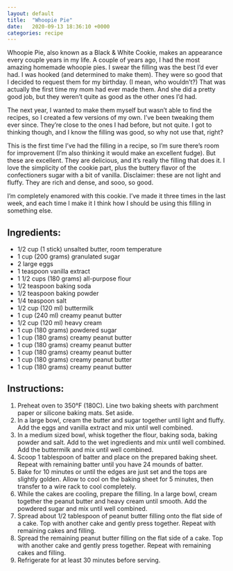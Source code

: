 ```yaml
---
layout: default
title:  "Whoopie Pie"
date:   2020-09-13 18:36:10 +0000
categories: recipe
---
```

Whoopie Pie, also known as a Black & White Cookie, makes an appearance every couple years in my life. A couple of years ago, I had the most amazing homemade whoopie pies. I swear the filling was the best I’d ever had. I was hooked (and determined to make them). They were so good that I decided to request them for my birthday. (I mean, who wouldn’t?) That was actually the first time my mom had ever made them. And she did a pretty good job, but they weren’t quite as good as the other ones I’d had.

The next year, I wanted to make them myself but wasn’t able to find the recipes, so I created a few versions of my own. I’ve been tweaking them ever since. They’re close to the ones I had before, but not quite. I got to thinking though, and I know the filling was good, so why not use that, right?

This is the first time I’ve had the filling in a recipe, so I’m sure there’s room for improvement (I’m also thinking it would make an excellent fudge). But these are excellent. They are delicious, and it’s really the filling that does it. I love the simplicity of the cookie part, plus the buttery flavor of the confectioners sugar with a bit of vanilla. Disclaimer: these are not light and fluffy. They are rich and dense, and sooo, so good.

I’m completely enamored with this cookie. I’ve made it three times in the last week, and each time I make it I think how I should be using this filling in something else.


## Ingredients:
- 1/2 cup (1 stick) unsalted butter, room temperature
- 1 cup (200 grams) granulated sugar
- 2 large eggs
- 1 teaspoon vanilla extract
- 1 1/2 cups (180 grams) all-purpose flour
- 1/2 teaspoon baking soda
- 1/2 teaspoon baking powder
- 1/4 teaspoon salt
- 1/2 cup (120 ml) buttermilk
- 1 cup (240 ml) creamy peanut butter
- 1/2 cup (120 ml) heavy cream
- 1 cup (180 grams) powdered sugar
- 1 cup (180 grams) creamy peanut butter
- 1 cup (180 grams) creamy peanut butter
- 1 cup (180 grams) creamy peanut butter
- 1 cup (180 grams) creamy peanut butter
- 1 cup (180 grams) creamy peanut butter


## Instructions:

1. Preheat oven to 350°F (180C). Line two baking sheets with parchment paper or silicone baking mats. Set aside.
2. In a large bowl, cream the butter and sugar together until light and fluffy. Add the eggs and vanilla extract and mix until well combined.
3. In a medium sized bowl, whisk together the flour, baking soda, baking powder and salt. Add to the wet ingredients and mix until well combined. Add the buttermilk and mix until well combined.
4. Scoop 1 tablespoon of batter and place on the prepared baking sheet. Repeat with remaining batter until you have 24 mounds of batter.
5. Bake for 10 minutes or until the edges are just set and the tops are slightly golden. Allow to cool on the baking sheet for 5 minutes, then transfer to a wire rack to cool completely.
6. While the cakes are cooling, prepare the filling. In a large bowl, cream together the peanut butter and heavy cream until smooth. Add the powdered sugar and mix until well combined.
7. Spread about 1/2 tablespoon of peanut butter filling onto the flat side of a cake. Top with another cake and gently press together. Repeat with remaining cakes and filling.
8. Spread the remaining peanut butter filling on the flat side of a cake. Top with another cake and gently press together. Repeat with remaining cakes and filling.
9. Refrigerate for at least 30 minutes before serving.

